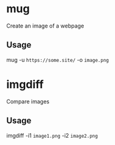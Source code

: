 # mug
Create an image of a webpage

## Usage
mug -u `https://some.site/` -o `image.png`

# imgdiff
Compare images

## Usage
imgdiff -i1 `image1.png` -i2 `image2.png`

